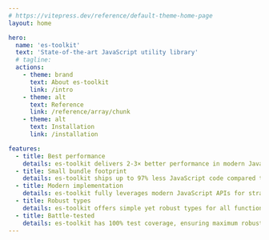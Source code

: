 ```yaml
---
# https://vitepress.dev/reference/default-theme-home-page
layout: home

hero:
  name: 'es-toolkit'
  text: 'State-of-the-art JavaScript utility library'
  # tagline:
  actions:
    - theme: brand
      text: About es-toolkit
      link: /intro
    - theme: alt
      text: Reference
      link: /reference/array/chunk
    - theme: alt
      text: Installation
      link: /installation

features:
  - title: Best performance
    details: es-toolkit delivers 2-3× better performance in modern JavaScript runtimes compared to other libraries.
  - title: Small bundle footprint
    details: es-toolkit ships up to 97% less JavaScript code compared to other alternative libraries.
  - title: Modern implementation
    details: es-toolkit fully leverages modern JavaScript APIs for straightforward and error-free implementation.
  - title: Robust types
    details: es-toolkit offers simple yet robust types for all functions.
  - title: Battle-tested
    details: es-toolkit has 100% test coverage, ensuring maximum robustness.
---
```

